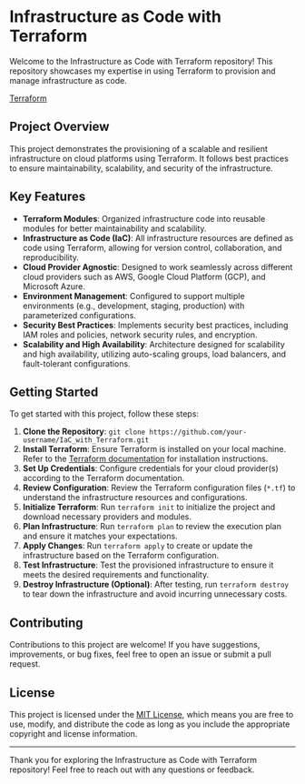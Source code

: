 # Infrastructure as Code with Terraform

Welcome to the Infrastructure as Code with Terraform repository! This repository showcases my expertise in using Terraform to provision and manage infrastructure as code.

[Terraform](https://boxboat.com/2020/02/04/writing-a-custom-terraform-provider/featured.png)

## Project Overview

This project demonstrates the provisioning of a scalable and resilient infrastructure on cloud platforms using Terraform. It follows best practices to ensure maintainability, scalability, and security of the infrastructure.

## Key Features

- **Terraform Modules**: Organized infrastructure code into reusable modules for better maintainability and scalability.
- **Infrastructure as Code (IaC)**: All infrastructure resources are defined as code using Terraform, allowing for version control, collaboration, and reproducibility.
- **Cloud Provider Agnostic**: Designed to work seamlessly across different cloud providers such as AWS, Google Cloud Platform (GCP), and Microsoft Azure.
- **Environment Management**: Configured to support multiple environments (e.g., development, staging, production) with parameterized configurations.
- **Security Best Practices**: Implements security best practices, including IAM roles and policies, network security rules, and encryption.
- **Scalability and High Availability**: Architecture designed for scalability and high availability, utilizing auto-scaling groups, load balancers, and fault-tolerant configurations.

## Getting Started

To get started with this project, follow these steps:

1. **Clone the Repository**: `git clone https://github.com/your-username/IaC_with_Terraform.git`
2. **Install Terraform**: Ensure Terraform is installed on your local machine. Refer to the [Terraform documentation](https://learn.hashicorp.com/tutorials/terraform/install-cli) for installation instructions.
3. **Set Up Credentials**: Configure credentials for your cloud provider(s) according to the Terraform documentation.
4. **Review Configuration**: Review the Terraform configuration files (`*.tf`) to understand the infrastructure resources and configurations.
5. **Initialize Terraform**: Run `terraform init` to initialize the project and download necessary providers and modules.
6. **Plan Infrastructure**: Run `terraform plan` to review the execution plan and ensure it matches your expectations.
7. **Apply Changes**: Run `terraform apply` to create or update the infrastructure based on the Terraform configuration.
8. **Test Infrastructure**: Test the provisioned infrastructure to ensure it meets the desired requirements and functionality.
9. **Destroy Infrastructure (Optional)**: After testing, run `terraform destroy` to tear down the infrastructure and avoid incurring unnecessary costs.

## Contributing

Contributions to this project are welcome! If you have suggestions, improvements, or bug fixes, feel free to open an issue or submit a pull request.

## License

This project is licensed under the [MIT License](LICENSE), which means you are free to use, modify, and distribute the code as long as you include the appropriate copyright and license information.

---

Thank you for exploring the Infrastructure as Code with Terraform repository! Feel free to reach out with any questions or feedback.
